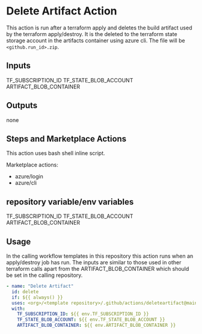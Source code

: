 # Delete Artifact Action

This action is run after a terraform apply and deletes the build artifact used by the terraform apply/destroy. It is the deleted to the terraform state storage account in the artifacts container using azure cli. The file will be `<github.run_id>.zip`.

## Inputs

TF_SUBSCRIPTION_ID
TF_STATE_BLOB_ACCOUNT
ARTIFACT_BLOB_CONTAINER

## Outputs

none

## Steps and Marketplace Actions

This action uses bash shell inline script.

Marketplace actions:
- azure/login
- azure/cli

## repository variable/env variables

TF_SUBSCRIPTION_ID
TF_STATE_BLOB_ACCOUNT
ARTIFACT_BLOB_CONTAINER

## Usage

In the calling workflow templates in this repository this action runs when an apply/destroy job has run. The inputs are similar to those used in other terraform calls apart from the ARTIFACT_BLOB_CONTAINER which should be set in the calling repository.

```yaml
- name: "Delete Artifact"
  id: delete
  if: ${{ always() }}
  uses: <org>/<template repository>/.github/actions/deleteartifact@main
  with:
    TF_SUBSCRIPTION_ID: ${{ env.TF_SUBSCRIPTION_ID }}
    TF_STATE_BLOB_ACCOUNT: ${{ env.TF_STATE_BLOB_ACCOUNT }}
    ARTIFACT_BLOB_CONTAINER: ${{ env.ARTIFACT_BLOB_CONTAINER }}
```
